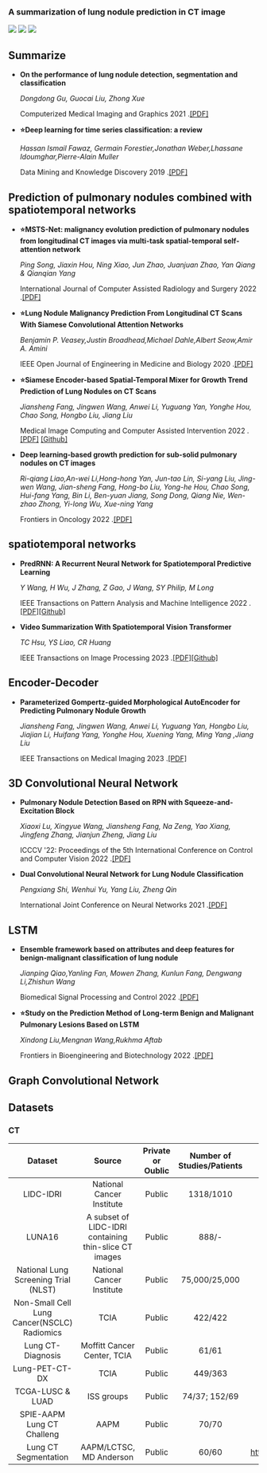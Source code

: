 ### A summarization of lung nodule prediction in CT image

![](https://img.shields.io/badge/-Github-181717?style=flat-square&logo=Github&logoColor=FFFFFF)
![](https://img.shields.io/badge/-Python-3776AB?style=flat-square&logo=Python&logoColor=FFFFFF)
![](https://img.shields.io/badge/-Pytorch-EE4C2C?style=flat-square&logo=Pytorch&logoColor=FFFFFF)





## Summarize
+ **On the performance of lung nodule detection, segmentation and classification**
  
  *Dongdong Gu, Guocai Liu, Zhong Xue*

  Computerized Medical Imaging and Graphics 2021 .[[PDF]](https://www.sciencedirect.com/science/article/pii/S0895611121000343)

+ **⭐Deep learning for time series classification: a review**

  *Hassan Ismail Fawaz, Germain Forestier,Jonathan Weber,Lhassane Idoumghar,Pierre-Alain Muller*

  Data Mining and Knowledge Discovery 2019 .[[PDF]](https://link.springer.com/article/10.1007/s10618-019-00619-1)
  
## Prediction of pulmonary nodules combined with spatiotemporal networks
+ **⭐MSTS-Net: malignancy evolution prediction of pulmonary nodules from longitudinal CT images via multi-task spatial-temporal self-attention network**

  *Ping Song, Jiaxin Hou, Ning Xiao, Jun Zhao, Juanjuan Zhao, Yan Qiang & Qianqian Yang*

  International Journal of Computer Assisted Radiology and Surgery 2022 .[[PDF]](https://link.springer.com/article/10.1007/s11548-022-02744-7#article-info)

+ **⭐Lung Nodule Malignancy Prediction From Longitudinal CT Scans With Siamese Convolutional Attention Networks**

  *Benjamin P. Veasey,Justin Broadhead,Michael Dahle,Albert Seow,Amir A. Amini*

  IEEE Open Journal of Engineering in Medicine and Biology 2020 .[[PDF]](https://ieeexplore.ieee.org/document/9195164)

+ **⭐Siamese Encoder-based Spatial-Temporal Mixer for Growth Trend Prediction of Lung Nodules on CT Scans**

  *Jiansheng Fang, Jingwen Wang, Anwei Li, Yuguang Yan, Yonghe Hou, Chao Song, Hongbo Liu, Jiang Liu*

  Medical Image Computing and Computer Assisted Intervention 2022 .[[PDF]](https://link.springer.com/chapter/10.1007/978-3-031-16431-6_46) [[Github]](https://github.com/liaw05/STMixer)

+ **Deep learning-based growth prediction for sub-solid pulmonary nodules on CT images**

  *Ri-qiang Liao,An-wei Li,Hong-hong Yan, Jun-tao Lin, Si-yang Liu, Jing-wen Wang, Jian-sheng Fang, Hong-bo Liu, Yong-he Hou, Chao Song, Hui-fang Yang, Bin Li, Ben-yuan Jiang, Song Dong, Qiang Nie, Wen-zhao Zhong, Yi-long Wu, Xue-ning Yang*

  Frontiers in Oncology 2022 .[[PDF]](https://www.frontiersin.org/journals/oncology/articles/10.3389/fonc.2022.1002953/full)




## spatiotemporal networks
+ **PredRNN: A Recurrent Neural Network for Spatiotemporal Predictive Learning**

  *Y Wang, H Wu, J Zhang, Z Gao, J Wang, SY Philip, M Long*

  IEEE Transactions on Pattern Analysis and Machine Intelligence 2022 .[[PDF]](https://ieeexplore.ieee.org/abstract/document/9749915/)[[Github]](https://github.com/thuml/predrnn-pytorch)

+ **Video Summarization With Spatiotemporal Vision Transformer**

  *TC Hsu, YS Liao, CR Huang*

  IEEE Transactions on Image Processing 2023 .[[PDF]](https://ieeexplore.ieee.org/abstract/document/10124837/)[[Github]](https://github.com/nchucvml/STVT)



## Encoder-Decoder
+ **Parameterized Gompertz-guided Morphological AutoEncoder for Predicting Pulmonary Nodule Growth**

  *Jiansheng Fang, Jingwen Wang, Anwei Li, Yuguang Yan, Hongbo Liu, Jiajian Li, Huifang Yang, Yonghe Hou, Xuening Yang, Ming Yang ,Jiang Liu*

  IEEE Transactions on Medical Imaging 2023 .[[PDF]](https://ieeexplore.ieee.org/abstract/document/10189348/authors#authors)

## 3D Convolutional Neural Network
+ **Pulmonary Nodule Detection Based on RPN with Squeeze-and-Excitation Block**

  *Xiaoxi Lu, Xingyue Wang, Jiansheng Fang, Na Zeng, Yao Xiang, Jingfeng Zhang, Jianjun Zheng, Jiang Liu*

  ICCCV '22: Proceedings of the 5th International Conference on Control and Computer Vision 2022 .[[PDF]](https://dl.acm.org/doi/abs/10.1145/3561613.3561627)

+ **Dual Convolutional Neural Network for Lung Nodule Classification**

  *Pengxiang Shi, Wenhui Yu, Yang Liu, Zheng Qin*

  International Joint Conference on Neural Networks 2021 .[[PDF]](https://ieeexplore.ieee.org/abstract/document/9533336)

## LSTM
+ **Ensemble framework based on attributes and deep features for benign-malignant classification of lung nodule**

  *Jianping Qiao,Yanling Fan, Mowen Zhang, Kunlun Fang, Dengwang Li,Zhishun Wang*

  Biomedical Signal Processing and Control 2022 .[[PDF]](https://www.sciencedirect.com/science/article/pii/S1746809422006711)

+ **⭐Study on the Prediction Method of Long-term Benign and Malignant Pulmonary Lesions Based on LSTM**

  *Xindong Liu,Mengnan Wang,Rukhma Aftab*
  
  Frontiers in Bioengineering and Biotechnology 2022 .[[PDF]](https://www.frontiersin.org/articles/10.3389/fbioe.2022.791424/full)


## Graph Convolutional Network


## Datasets

### CT
|                    Dataset                 |                  Source                             | Private or Oublic |  Number of Studies/Patients  |                                      Link                                              |
|:------------------------------------------:|:---------------------------------------------------:|:-----------------:|:----------------------------:|:--------------------------------------------------------------------------------------:|
|                   LIDC-IDRI                |              National Cancer Institute              |       Public      |           1318/1010          |               https://wiki.cancerimagingarchive.net/display/Public/LIDC-IDRI           |
|                    LUNA16                  |A subset of LIDC-IDRI containing thin-slice CT images|       Public      |            888/-             |                            https://luna16.grand-challenge.org/                         |
|    National Lung Screening Trial (NLST)    |              National Cancer Institute              |       Public      |         75,000/25,000        |                               https://cdas.cancer.gov/nlst/                            |
|Non-Small Cell Lung Cancer(NSCLC) Radiomics |                          TCIA                       |       Public      |            422/422           |           https://wiki.cancerimagingarchive.net/display/Public/NSCLC-Radiomics         |
|               Lung CT-Diagnosis            |              Moffitt Cancer Center, TCIA            |       Public      |             61/61            |           https://wiki.cancerimagingarchive.net/display/Public/LungCT-Diagnosis        |
|                Lung-PET-CT-DX              |                          TCIA                       |       Public      |            449/363           |       https://wiki.cancerimagingarchive.net/pages/viewpage.action?pageId=70224216      |
|              TCGA-LUSC & LUAD              |                       ISS groups                    |       Public      |         74/37; 152/69        |          https://wiki.cancerimagingarchive.net/display/Public/TCGA-LUSC(LUAD)          |
|          SPIE-AAPM Lung CT Challeng        |                          AAPM                       |       Public      |             70/70            |     https://wiki.cancerimagingarchive.net/display/Public/SPIE-AAPM+Lung+CT+Challenge   |
|             Lung CT Segmentation           |                 AAPM/LCTSC, MD Anderson             |       Public      |             60/60            |https://wiki.cancerimagingarchive.net/display/Public/Lung+CT+Segmentation+Challenge+2017|
